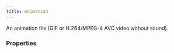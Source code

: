 ```yaml
---
title: Animation
---
```


An animation file (GIF or H.264/MPEG-4 AVC video without sound).

### Properties



